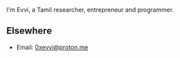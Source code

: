 I'm Evvi, a Tamil researcher, entrepreneur and programmer. 


## Elsewhere

- Email: 0xevvi@proton.me